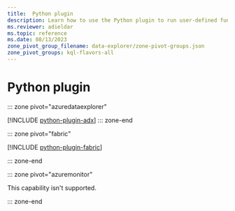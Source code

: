 ```yaml
---
title:  Python plugin
description: Learn how to use the Python plugin to run user-defined functions using a Python script.
ms.reviewer: adieldar
ms.topic: reference
ms.date: 08/13/2023
zone_pivot_group_filename: data-explorer/zone-pivot-groups.json
zone_pivot_groups: kql-flavors-all
---
```

# Python plugin

::: zone pivot="azuredataexplorer"

[!INCLUDE [python-plugin-adx](../../../includes/python-plugin-adx.md)]
::: zone-end

::: zone pivot="fabric"

[!INCLUDE [python-plugin-fabric](../../../includes/python-plugin-fabric.md)]

::: zone-end

::: zone pivot="azuremonitor"

This capability isn't supported.

::: zone-end
